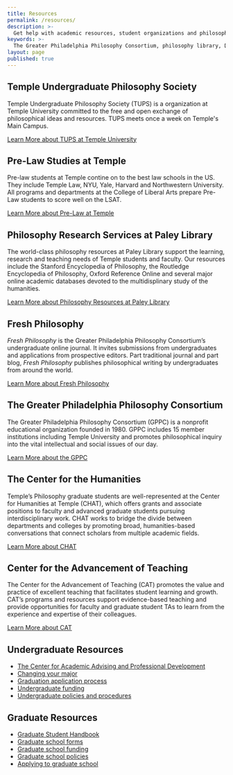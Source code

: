 ```yaml
---
title: Resources
permalink: /resources/
description: >-
  Get help with academic resources, student organizations and philosophy scholarships at Temple University's Department of Philosophy.
keywords: >-
  The Greater Philadelphia Philosophy Consortium, philosophy library, Department of Philosophy
layout: page
published: true
---
```


## Temple Undergraduate Philosophy Society
Temple Undergraduate Philosophy Society (TUPS) is a organization at Temple University committed to the free and open exchange of philosophical ideas and resources. TUPS meets once a week on Temple's Main Campus.

[Learn More about TUPS at Temple University](https://tuphilosophy.wordpress.com/mission/)

## Pre-Law Studies at Temple
Pre-law students at Temple contine on to the best law schools in the US. They include Temple Law, NYU, Yale, Harvard and Northwestern University. All programs and departments at the College of Liberal Arts prepare Pre-Law students to score well on the LSAT.

[Learn More about Pre-Law at Temple](http://www.cla.temple.edu/pre-law/)

## Philosophy Research Services at Paley Library
The world-class philosophy resources at Paley Library support the learning, research and teaching needs of Temple students and faculty. Our resources include the Stanford Encyclopedia of Philosophy, the Routledge Encyclopedia of Philosophy, Oxford Reference Online and several major online academic databases devoted to the multidisplinary study of the humanities.

[Learn More about Philosophy Resources at Paley Library](http://guides.temple.edu/philosophy)

## Fresh Philosophy
_Fresh Philosophy_ is the Greater Philadelphia Philosophy Consortium’s undergraduate online journal. It invites submissions from undergraduates and applications from prospective editors. Part traditional journal and part blog, _Fresh Philosophy_ publishes philosophical writing by undergraduates from around the world.

[Learn More about Fresh Philosophy](http://www.freshphilosophy.com/)

## The Greater Philadelphia Philosophy Consortium
The Greater Philadelphia Philosophy Consortium (GPPC) is a nonprofit educational organization founded in 1980. GPPC includes 15 member institutions including Temple University and promotes philosophical inquiry into the vital intellectual and social issues of our day.

[Learn More about the GPPC](http://www.thegppc.org/)

## The Center for the Humanities
Temple’s Philosophy graduate students are well-represented at the Center for Humanities at Temple (CHAT), which offers grants and associate positions to faculty and advanced graduate students pursuing interdisciplinary work. CHAT works to bridge the divide between departments and colleges by promoting broad, humanities-based conversations that connect scholars from multiple academic fields.

[Learn More about CHAT](http://www.cla.temple.edu/chat/index.html)

## Center for the Advancement of Teaching
The Center for the Advancement of Teaching (CAT) promotes the value and practice of excellent teaching that facilitates student learning and growth. CAT’s programs and resources support evidence-based teaching and provide opportunities for faculty and graduate student TAs to learn from the experience and expertise of their colleagues.

[Learn More about CAT](https://teaching.temple.edu/)

## Undergraduate Resources
- [The Center for Academic Advising and Professional Development](https://liberalarts.temple.edu/advising)
- [Changing your major](http://www.temple.edu/studentaffairs/orientation/freshman-orientation/changing-your-major.asp)
- [Graduation application process](http://www.temple.edu/registrar/students/graduation)
- [Undergraduate funding](http://sfs.temple.edu/)
- [Undergraduate policies and procedures](http://bulletin.temple.edu/undergraduate/academic-policies/)

## Graduate Resources
- [Graduate Student Handbook](https://liberalarts.temple.edu/sites/liberalarts/files/Philosophy%20Graduate%20Handbook%202017-18.pdf)
- [Graduate school forms](http://www.temple.edu/grad/forms/index.htm)
- [Graduate school funding](http://www.temple.edu/grad/finances/index.htm)
- [Graduate school policies](http://www.temple.edu/grad/policies/index.htm)
- [Applying to graduate school](http://www.temple.edu/grad/admissions/howtoapply.htm)
